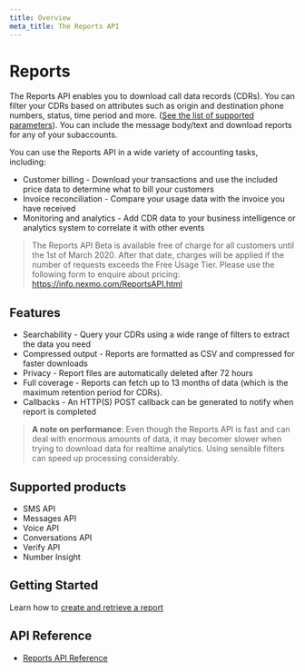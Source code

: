 ```yaml
---
title: Overview
meta_title: The Reports API
---
```



# Reports
The Reports API enables you to download call data records (CDRs). You can filter your CDRs based on attributes such  as origin and destination phone numbers, status, time period and more. ([See the list of supported parameters](/api/reports#create-report)). You can include the message body/text and download reports for any of your subaccounts.

You can use the Reports API in a wide variety of accounting tasks, including:

* Customer billing - Download your transactions and use the included price data to determine what to bill your customers
* Invoice reconciliation - Compare your usage data with the invoice you have received
* Monitoring and analytics - Add CDR data to your business intelligence or analytics system to correlate it with other events

> The Reports API Beta is available free of charge for all customers until the 1st of March 2020. After that date, charges will be applied if the number of requests exceeds the Free Usage Tier. Please use the following form to enquire about pricing: https://info.nexmo.com/ReportsAPI.html

## Features

- Searchability - Query your CDRs using a wide range of filters to extract the data you need
- Compressed output - Reports are formatted as CSV and compressed for faster downloads
- Privacy - Report files are automatically deleted after 72 hours
- Full coverage - Reports can fetch up to 13 months of data (which is the maximum retention period for CDRs).
- Callbacks - An HTTP(S) POST callback can be generated to notify when report is completed

> **A note on performance**: Even though the Reports API is fast and can deal with enormous amounts of data, it may becomer slower when trying to download data for realtime analytics. Using sensible filters can speed up processing considerably.

## Supported products

* SMS API
* Messages API
* Voice API
* Conversations API
* Verify API
* Number Insight

## Getting Started

Learn how to [create and retrieve a report](/reports/tutorials/create-and-retrieve-a-report/)

## API Reference

* [Reports API Reference](/api/reports)
